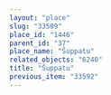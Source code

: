 ```yaml
---
layout: "place"
slug: "33589"
place_id: "1446"
parent_id: "37"
place_name: "Šuppatu"
related_objects: "6240"
title: "Šuppatu"
previous_item: "33592"
---
```

